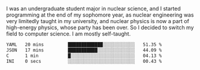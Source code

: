 I was an undergraduate student major in nuclear science, and I started programming at the end of my sophomore year, as nuclear engineering was very limitedly taught in my university, and nuclear physics is now a part of high-energy physics, whose party has been over. So I decided to switch my field to computer science. I am mostly self-taught.


<!--START_SECTION:waka-->

```txt
YAML   20 mins         █████████████░░░░░░░░░░░░   51.35 %
JSON   17 mins         ███████████░░░░░░░░░░░░░░   44.09 %
C      1 min           █░░░░░░░░░░░░░░░░░░░░░░░░   04.13 %
INI    0 secs          ░░░░░░░░░░░░░░░░░░░░░░░░░   00.43 %
```

<!--END_SECTION:waka-->
